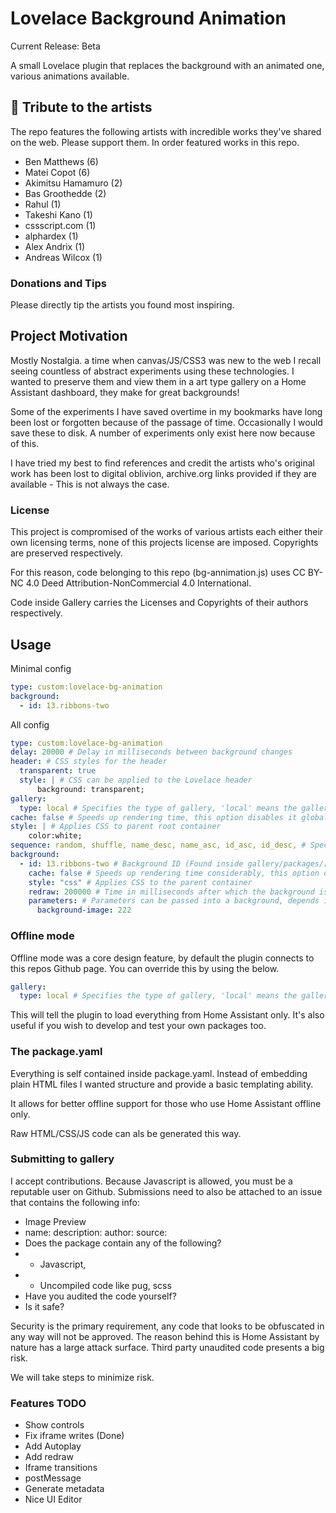 # Lovelace Background Animation

Current Release: Beta

A small Lovelace plugin that replaces the background with an animated one, various animations available. 

## 🎀 Tribute to the artists 

The repo features the following artists with incredible works they've shared on the web. Please support them. In order featured works in this repo.

 - Ben Matthews (6)
 - Matei Copot (6)
 - Akimitsu Hamamuro (2)
 - Bas Groothedde (2)
 - Rahul (1)
 - Takeshi Kano (1)
 - cssscript.com (1)
 - alphardex (1)
 - Alex Andrix (1)
 - Andreas Wilcox (1)

### Donations and Tips

Please directly tip the artists you found most inspiring.

## Project Motivation

Mostly Nostalgia. a time when canvas/JS/CSS3 was new to the web I recall seeing countless of abstract experiments using these technologies. I wanted to preserve them and view them in a art type gallery on a Home Assistant dashboard, they make for great backgrounds!

Some of the experiments I have saved overtime in my bookmarks have long been lost or forgotten because of the passage of time. Occasionally I would save these to disk. A number of experiments only exist here now because of this. 

I have tried my best to find references and credit the artists who's original work has been lost to digital oblivion, archive.org links provided if they are available - This is not always the case.

### License 

This project is compromised of the works of various artists each either their own licensing terms, none of this projects license are imposed. Copyrights are preserved respectively. 

For this reason, code belonging to this repo (bg-annimation.js) uses CC BY-NC 4.0 Deed Attribution-NonCommercial 4.0 International.

Code inside Gallery carries the Licenses and Copyrights of their authors respectively. 

## Usage

Minimal config

```yaml
type: custom:lovelace-bg-animation
background:
  - id: 13.ribbons-two
```

All config

```yaml
type: custom:lovelace-bg-animation 
delay: 20000 # Delay in milliseconds between background changes
header: # CSS styles for the header
  transparent: true
  style: | # CSS can be applied to the Lovelace header
      background: transparent;
gallery: 
  type: local # Specifies the type of gallery, 'local' means the gallery is hosted on the same server
cache: false # Speeds up rendering time, this option disables it globally
style: | # Applies CSS to parent root container
    color:white;
sequence: random, shuffle, name_desc, name_asc, id_asc, id_desc, # Specifies the order in which backgrounds are displayed
background: 
  - id: 13.ribbons-two # Background ID (Found inside gallery/packages/[foldername])
    cache: false # Speeds up rendering time considerably, this option disables it globally
    style: "css" # Applies CSS to the parent container
    redraw: 200000 # Time in milliseconds after which the background is redrawn
    parameters: # Parameters can be passed into a background, depends if author has added support 
      background-image: 222 
```

### Offline mode

Offline mode was a core design feature, by default the plugin connects to this repos Github page. You can override this by using the below.

```yaml
gallery: 
  type: local # Specifies the type of gallery, 'local' means the gallery is hosted on the same server
```

This will tell the plugin to load everything from Home Assistant only. It's also useful if you wish to develop and test your own packages too.

### The package.yaml 

Everything is self contained inside package.yaml. Instead of embedding plain HTML files I wanted structure and provide a basic templating ability. 

It allows for better offline support for those who use Home Assistant offline only. 

Raw HTML/CSS/JS code can als be generated this way.

### Submitting to gallery

I accept contributions. Because Javascript is allowed, you must be a reputable user on Github. Submissions need to also be attached to an issue that contains the following info:

- Image Preview
- name: description: author: source: 
- Does the package contain any of the following?
 - - Javascript,
- -  Uncompiled code like pug, scss
- Have you audited the code yourself?
- Is it safe?

Security is the primary requirement, any code that looks to be obfuscated in any way will not be approved. The reason behind this is Home Assistant by nature has a large attack surface. Third party unaudited code presents a big risk.

We will take steps to minimize risk. 

### Features TODO

- Show controls
- Fix iframe writes (Done)
- Add Autoplay
- Add redraw
- Iframe transitions 
- postMessage 
- Generate metadata 
- Nice UI Editor